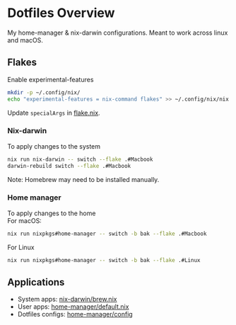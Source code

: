 # Dotfiles Overview

My home-manager & nix-darwin configurations. Meant to work across linux and macOS.

## Flakes
Enable experimental-features
```bash
mkdir -p ~/.config/nix/
echo "experimental-features = nix-command flakes" >> ~/.config/nix/nix.conf
```

Update `specialArgs` in [flake.nix](flake.nix).

### Nix-darwin
To apply changes to the system
```bash
nix run nix-darwin -- switch --flake .#Macbook
darwin-rebuild switch --flake .#Macbook
```
Note: Homebrew may need to be installed manually.

### Home manager
To apply changes to the home \
For macOS:
```bash
nix run nixpkgs#home-manager -- switch -b bak --flake .#Macbook
```

For Linux
```bash
nix run nixpkgs#home-manager -- switch -b bak --flake .#Linux
```

## Applications
* System apps: [nix-darwin/brew.nix](nix-darwin/brew.nix)
* User apps: [home-manager/default.nix](home-manager/default.nix)
* Dotfiles configs: [home-manager/config](home-manager/config/)
